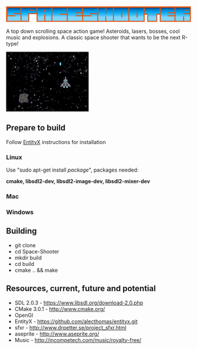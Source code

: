 ![Alt text](https://raw.githubusercontent.com/RocSolidProductions/Space-Shooter/master/images/logo.png "Space shooter logo")

A top down scrolling space action game! Asteroids, lasers, bosses, cool music and explosions. A classic space shooter that wants to be the next R-type!  

![Alt text](https://github.com/RocSolidProductions/Space-Shooter/blob/master/images/Screenshoot1.png "Screenshoot")

## Prepare to build
Follow [EntityX](https://github.com/alecthomas/entityx.git) instructions for installation

### Linux
Use "sudo apt-get install *package*", packages needed: 

**cmake, libsdl2-dev, libsdl2-image-dev, libsdl2-mixer-dev**

### Mac

### Windows

## Building 
* git clone
* cd Space-Shooter
* mkdir build
* cd build
* cmake .. && make

## Resources, current, future and potential

* SDL 2.0.3       	- https://www.libsdl.org/download-2.0.php
* CMake 3.0.1     	- http://www.cmake.org/
* OpenGl
* EntityX         	- https://github.com/alecthomas/entityx.git
* sfxr         		- http://www.drpetter.se/project_sfxr.html
* aseprite        	- http://www.aseprite.org/
* Music 			- http://incompetech.com/music/royalty-free/

